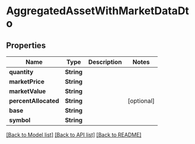 # AggregatedAssetWithMarketDataDto

## Properties
Name | Type | Description | Notes
------------ | ------------- | ------------- | -------------
**quantity** | **String** |  | 
**marketPrice** | **String** |  | 
**marketValue** | **String** |  | 
**percentAllocated** | **String** |  | [optional] 
**base** | **String** |  | 
**symbol** | **String** |  | 

[[Back to Model list]](../README.md#documentation-for-models) [[Back to API list]](../README.md#documentation-for-api-endpoints) [[Back to README]](../README.md)


